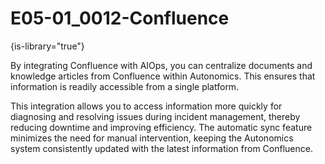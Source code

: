 # E05-01_0012-Confluence

{is-library="true"}

<snippet id="E05-01_0012-Confluence_snippet">



By integrating Confluence with AIOps, you can centralize documents and knowledge articles from Confluence within Autonomics. This ensures that information is readily accessible from a single platform.

This integration allows you to access information more quickly for diagnosing and resolving issues during incident management, thereby reducing downtime and improving efficiency. The automatic sync feature minimizes the need for manual intervention, keeping the Autonomics system consistently updated with the latest information from Confluence.


</snippet>